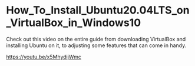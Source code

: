 # How_To_Install_Ubuntu20.04LTS_on_VirtualBox_in_Windows10

Check out this video on the entire guide from downloading VirtualBox and installing Ubuntu on it, to adjusting some features that can come in handy.


https://youtu.be/x5MhydijWmc
